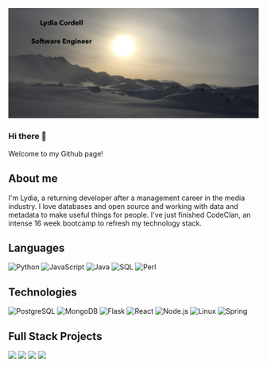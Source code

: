 ![](banner.jpeg)

### Hi there 👋
Welcome to my Github page!

## About me
I'm Lydia, a returning developer after a management career in the media industry. I love databases and open source and working with data and metadata to make useful things for people. I've just finished CodeClan, an intense 16 week bootcamp to refresh my technology stack.

## Languages

![Python](https://img.shields.io/badge/-Python-000?&logo=Python)
![JavaScript](https://img.shields.io/badge/-JavaScript-000?&logo=JavaScript)
![Java](https://img.shields.io/badge/-Java-000?&logo=Java&logoColor=007396)
![SQL](https://img.shields.io/badge/-SQL-000?&logo=MySQL)
![Perl](https://img.shields.io/badge/-Perl-000?&logo=Perl)

## Technologies

![PostgreSQL](https://img.shields.io/badge/-PostgreSQL-000?&logo=PostgreSQL)
![MongoDB](https://img.shields.io/badge/-MongoDB-000?&logo=MongoDB)
![Flask](https://img.shields.io/badge/-Flask-000?&logo=Flask)
![React](https://img.shields.io/badge/-React-000?&logo=React)
![Node.js](https://img.shields.io/badge/-Node.js-000?&logo=node.js)
![Linux](https://img.shields.io/badge/-Linux-000?&logo=Linux)
![Spring](https://img.shields.io/badge/-Spring-000?&logo=Spring)

## Full Stack Projects

[![](https://img.shields.io/badge/-ᓚᘏᗢ%20PetCMS-blue)](https://github.com/LidzDev/pet-cms)
[![](https://img.shields.io/badge/-🚦Emissions%20Calculator-blue)](https://github.com/LidzDev/Emissions-Calculator)
[![](https://img.shields.io/badge/-🅿️SmartPark-blue)](https://github.com/LidzDev/SmartPark)
[![](https://img.shields.io/badge/-≣%20ParkingData-blue)](https://github.com/LidzDev/ParkingData)
<!--
**LidzDev/LidzDev** is a ✨ _special_ ✨ repository because its `README.md` (this file) appears on your GitHub profile.

Here are some ideas to get you started:

- 🔭 I’m currently working on ...
- 🌱 I’m currently learning ...
- 👯 I’m looking to collaborate on ...
- 🤔 I’m looking for help with ...
- 💬 Ask me about ...
- 📫 How to reach me: ...
- 😄 Pronouns: ...
- ⚡ Fun fact: ...
-->
